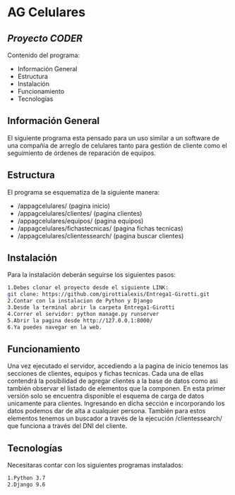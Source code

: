 # AG Celulares
## _Proyecto CODER_

Contenido del programa:

- Información General 
- Estructura  
- Instalación 
- Funcionamiento
- Tecnologías 


## Información General

El siguiente programa esta pensado para un uso similar a un software de una compañia de arreglo de celulares tanto para gestión de cliente como el seguimiento de órdenes de reparación de equipos.

## Estructura

El programa se esquematiza de la siguiente manera:

- /appagcelulares/ (pagina inicio)
- /appagcelulares/clientes/ (pagina clientes)
- /appagcelulares/equipos/ (pagina equipos)
- /appagcelulares/fichastecnicas/ (pagina fichas tecnicas)
- /appagcelulares/clientessearch/ (pagina buscar clientes)

## Instalación

Para la instalación deberán seguirse los siguientes pasos:

```sh
1.Debes clonar el proyecto desde el siguiente LINK:
git clone: https://github.com/girottialexis/Entrega1-Girotti.git
2.Contar con la instalacion de Python y Django
3.Desde la terminal abrir la carpeta Entrega1-Girotti
4.Correr el servidor: python manage.py runserver
5.Abrir la pagina desde http://127.0.0.1:8000/
6.Ya puedes navegar en la web.
```

## Funcionamiento

Una vez ejecutado el servidor, accediendo a la pagina de inicio tenemos las secciones de clientes, equipos y fichas tecnicas.
Cada una de ellas contendrá la posibilidad de agregar clientes a la base de datos como asi también observar el listado de elementos que la componen.
En esta primer versión solo se encuentra disponible el esquema de carga de datos unicamente para clientes. Ingresando en dicha sección e incorporando los datos podemos dar de alta a cualquier persona. También para estos elementos tenemos un buscador a través de la ejecución /clientessearch/ que funciona a través del DNI del cliente.

## Tecnologías
Necesitaras contar con los siguientes programas instalados:

```sh
1.Python 3.7
2.Django 9.6
```
